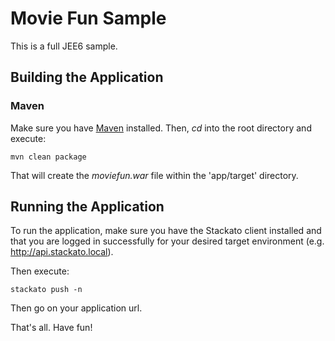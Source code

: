 Movie Fun Sample
=============

This is a full JEE6 sample.

Building the Application
------------------------

### Maven

Make sure you have [Maven](http://maven.apache.org/ "Maven") installed.
Then, *cd* into the root directory and execute:

	mvn clean package

That will create the *moviefun.war* file within the 'app/target' directory.

Running the Application
-----------------------

To run the application, make sure you have the Stackato client installed and that you are logged in successfully for your desired target environment (e.g. http://api.stackato.local).

Then execute:

	stackato push -n 

Then go on your application url.

That's all. Have fun!
